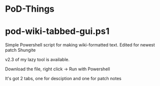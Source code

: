 # PoD-Things




# pod-wiki-tabbed-gui.ps1
Simple Powershell script for making wiki-formatted text.
Edited for newest patch Shungite

v2.3 of my lazy tool is available.

Download the file, right click -> Run with Powershell

It's got 2 tabs, one for desciption and one for patch notes


